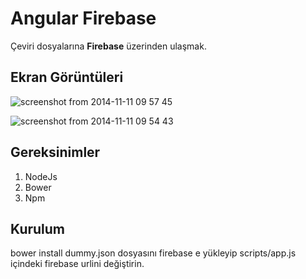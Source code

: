 Angular Firebase
====================================
Çeviri dosyalarına **Firebase** üzerinden ulaşmak.

Ekran Görüntüleri
--------------
![screenshot from 2014-11-11 09 57 45](https://cloud.githubusercontent.com/assets/1684999/4989947/3b06e3fc-6989-11e4-9561-3809d4d7b200.png)

![screenshot from 2014-11-11 09 54 43](https://cloud.githubusercontent.com/assets/1684999/4989938/066fb38a-6989-11e4-8ca3-345521cebf16.png)


Gereksinimler
--------------
1. NodeJs
2. Bower
3. Npm

Kurulum
-------------
bower install
dummy.json dosyasını firebase e yükleyip scripts/app.js içindeki firebase urlini değiştirin.
